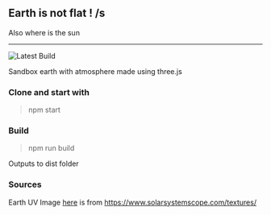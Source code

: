 

## Earth is not flat ! /s

Also where is the sun

---

![Latest Build](https://github.com/hgosansn/threeJs_atmosphere/actions/workflows/webpack.yml/badge.svg?event=tag)

Sandbox earth with atmosphere made using three.js

### Clone and start with 
> npm start

### Build
>npm run build

Outputs to dist folder

### Sources

Earth UV Image [here](src/assets/blackearth.jpg) is from https://www.solarsystemscope.com/textures/
